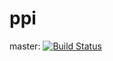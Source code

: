 # ppi
master: [![Build Status](https://travis-ci.org/peria/ppi.svg?branch=master)](https://travis-ci.org/peria/ppi)
